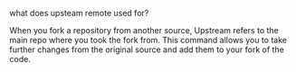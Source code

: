 what does upsteam remote used for?

When you fork a repository from another source, Upstream refers to the main repo where you took the fork from. This command allows you to take further changes from the original source and add them to your fork of the code.
